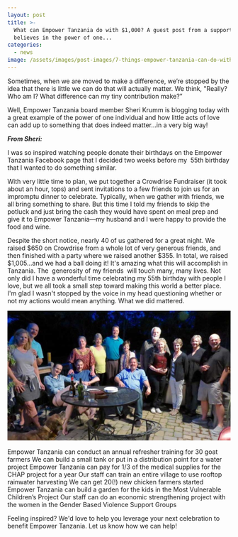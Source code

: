 ```yaml
---
layout: post
title: >-
  What can Empower Tanzania do with $1,000? A guest post from a supporter who
  believes in the power of one...
categories:
  - news
image: /assets/images/post-images/7-things-empower-tanzania-can-do-with-3.jpg
---
```


Sometimes, when we are moved to make a difference, we’re stopped by the idea that there is little we can do that will actually matter. We think, "Really? Who am I? What difference can my tiny contribution make?”

Well, Empower Tanzania board member Sheri Krumm is blogging today with a great example of the power of one individual and how little acts of love can add up to something that does indeed matter…in a very big way!

***From Sheri:***

I was so inspired watching people donate their birthdays on the Empower Tanzania Facebook page that I decided two weeks before my &nbsp;55th birthday that I wanted to do something similar.

With very little time to plan, we put together a Crowdrise Fundraiser (it took about an hour, tops) and sent invitations to a few friends to join us for an impromptu dinner to celebrate. Typically, when we gather with friends, we all bring something to share. But this time I told my friends to skip the potluck and just bring the cash they would have spent on meal prep and give it to Empower Tanzania—my husband and I were happy to provide the food and wine.

Despite the short notice, nearly 40 of us gathered for a great night. We raised $650 on Crowdrise from a whole lot of very generous friends, and then finished with a party where we raised another $355. In total, we raised $1,005…and we had a ball doing it! It's amazing what this will accomplish in Tanzania. The &nbsp;generosity of my friends &nbsp;will touch many, many lives. Not only did I have a wonderful time celebrating my 55th birthday with people I love, but we all took a small step toward making this world a better place. I'm glad I wasn't stopped by the voice in my head questioning whether or not my actions would mean anything. What we did mattered.

![](/uploads/2015/07/26/what-can-empower-tanzania-do-with-1000-a-guest-post-from-a-supporter-who-believes-in-the-power-of-one---/sheris-party-with-a-purpose-copy.jpg)

Empower Tanzania can conduct an annual refresher training for 30 goat farmers We can build a small tank or put in a distribution point for a water project Empower Tanzania can pay for 1/3 of the medical supplies for the CHAP project for a year Our staff can train an entire village to use rooftop rainwater harvesting We can get 20(!) new chicken farmers started Empower Tanzania can build a garden for the kids in the Most Vulnerable Children’s Project Our staff can do an economic strengthening project with the women in the Gender Based Violence Support Groups

Feeling inspired? We'd love to help you leverage your next celebration to benefit Empower Tanzania. Let us know how we can help!&nbsp;